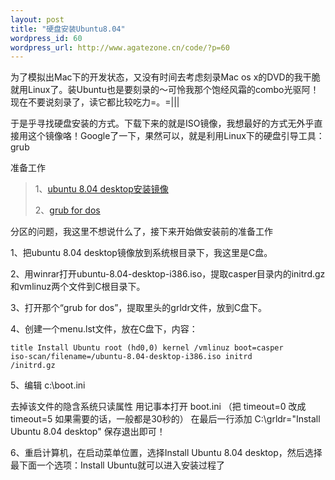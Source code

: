 ```yaml
--- 
layout: post
title: "硬盘安装Ubuntu8.04"
wordpress_id: 60
wordpress_url: http://www.agatezone.cn/code/?p=60
---
```

为了模拟出Mac下的开发状态，又没有时间去考虑刻录Mac os x的DVD的我干脆就用Linux了。装Ubuntu也是要刻录的～可怜我那个饱经风霜的combo光驱阿！现在不要说刻录了，读它都比较吃力=。=|||

于是乎寻找硬盘安装的方式。下载下来的就是ISO镜像，我想最好的方式无外乎直接用这个镜像咯！Google了一下，果然可以，就是利用Linux下的硬盘引导工具：grub

准备工作
<blockquote>1、<a href="http://www.ubuntu.org.cn/products/GetUbuntu" target="_blank">ubuntu 8.04 desktop安装镜像 </a>

2、<a href="http://www.linuxidc.com/upload/2008_03/08032814359358.rar" target="_blank">grub for dos</a></blockquote>
分区的问题，我这里不想说什么了，接下来开始做安装前的准备工作

1、把ubuntu 8.04 desktop镜像放到系统根目录下，我这里是C盘。

2、用winrar打开ubuntu-8.04-desktop-i386.iso，提取casper目录内的initrd.gz和vmlinuz两个文件到C根目录下。

3、打开那个“grub for dos”，提取里头的grldr文件，放到C盘下。

4、创建一个menu.lst文件，放在C盘下，内容：

<code>title Install Ubuntu
root (hd0,0)
kernel /vmlinuz boot=casper iso-scan/filename=/ubuntu-8.04-desktop-i386.iso
initrd /initrd.gz</code>

5、编辑 c:\boot.ini

去掉该文件的隐含系统只读属性
用记事本打开 boot.ini
（把 timeout=0 改成 timeout=5 如果需要的话，一般都是30秒的）
在最后一行添加 C:\grldr="Install Ubuntu 8.04 desktop"    保存退出即可！

6、重启计算机，在启动菜单位置，选择Install Ubuntu 8.04 desktop，然后选择最下面一个选项：Install Ubuntu就可以进入安装过程了
